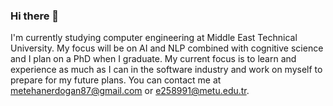 ### Hi there 👋

I'm currently studying computer engineering at Middle East Technical University. My focus will be on AI and NLP combined with cognitive science and I plan on a PhD when I graduate.
My current focus is to learn and experience as much as I can in the software industry and work on myself to prepare for my future plans. 
You can contact me at metehanerdogan87@gmail.com or e258991@metu.edu.tr.
